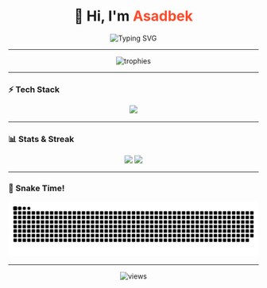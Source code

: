 <h1 align="center">
  👋 Hi, I'm <span style="color:#FF4B2B">Asadbek</span>
</h1>

<p align="center">
  <img src="https://readme-typing-svg.herokuapp.com?font=Fira+Code&weight=600&size=22&pause=1000&color=FF4B2B&center=true&vCenter=true&width=500&lines=Python+Developer+🐍;Django+%26+DRF+Backend+⚡;PostgreSQL+Lover+🐘;InfoSec+Enthusiast+🔐" alt="Typing SVG" />
</p>

---

<p align="center">
  <img src="https://github-profile-trophy.vercel.app/?username=asadbekabduolimov&theme=radical&row=1&column=6" alt="trophies" />
</p>

---

### ⚡ Tech Stack
<p align="center">
  <img src="https://skillicons.dev/icons?i=python,django,postgresql,git,docker,linux,vscode" />
</p>

---

### 📊 Stats & Streak
<p align="center">
  <img src="https://github-readme-stats.vercel.app/api?username=asadbekabduolimov&show_icons=true&theme=tokyonight" width="48%"/>
  <img src="https://github-readme-streak-stats.herokuapp.com/?user=asadbekabduolimov&theme=tokyonight" width="48%"/>
</p>

---

### 🐍 Snake Time!
<p align="center">
  <img src="https://github.com/Platane/snk/raw/output/github-contribution-grid-snake.svg" alt="snake" />
</p>

---

<p align="center">
  <img src="https://komarev.com/ghpvc/?username=asadbekabduolimov&style=flat-square&color=blue" alt="views"/>
</p>
